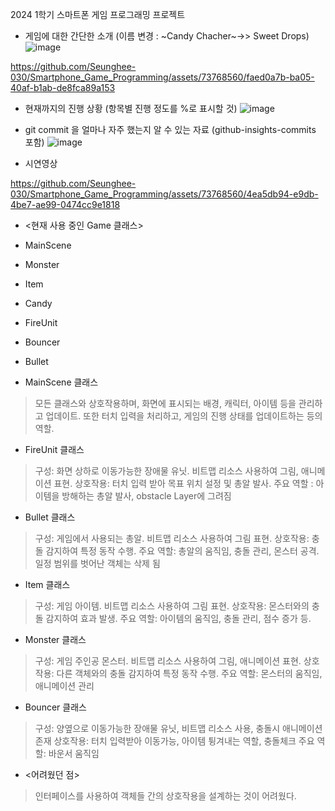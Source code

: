 2024 1학기 스마트폰 게임 프로그래밍 프로젝트


- 게임에 대한 간단한 소개 (이름 변경 : ~Candy Chacher~->> Sweet Drops)
![image](https://github.com/Seunghee-030/Smartphone_Game_Programming/assets/73768560/db7ac2fe-e774-4bf8-8669-93c3fd1f7bbc)


https://github.com/Seunghee-030/Smartphone_Game_Programming/assets/73768560/faed0a7b-ba05-40af-b1ab-de8fca89a153



- 현재까지의 진행 상황 (항목별 진행 정도를 %로 표시할 것)
![image](https://github.com/Seunghee-030/Smartphone_Game_Programming/assets/73768560/c92ef363-b738-4849-9104-7fec0eb3459a)


- git commit 을 얼마나 자주 했는지 알 수 있는 자료 (github-insights-commits 포함)
![image](https://github.com/Seunghee-030/Smartphone_Game_Programming/assets/73768560/602a48c6-f216-45e4-88c4-6538eaafac7c)


* 시연영상

https://github.com/Seunghee-030/Smartphone_Game_Programming/assets/73768560/4ea5db94-e9db-4be7-ae99-0474cc9e1818


* <현재 사용 중인 Game 클래스>
* MainScene
* Monster
* Item
* Candy
* FireUnit
* Bouncer
* Bullet


* MainScene 클래스
>모든 클래스와 상호작용하며, 화면에 표시되는 배경, 캐릭터, 아이템 등을 관리하고 업데이트.
 >또한 터치 입력을 처리하고, 게임의 진행 상태를 업데이트하는 등의 역할.



* FireUnit 클래스
>구성: 화면 상하로 이동가능한 장애물 유닛. 비트맵 리소스 사용하여 그림, 애니메이션 표현.
 >상호작용: 터치 입력 받아 목표 위치 설정 및 총알 발사.
  >주요 역할 : 아이템을 방해하는 총알 발사, obstacle Layer에 그려짐



* Bullet 클래스
>구성: 게임에서 사용되는 총알. 비트맵 리소스 사용하여 그림 표현.
 >상호작용: 충돌 감지하여 특정 동작 수행.
  >주요 역할: 총알의 움직임, 충돌 관리, 몬스터 공격. 일정 범위를 벗어난 객체는 삭제 됨


* Item 클래스
>구성: 게임 아이템. 비트맵 리소스 사용하여 그림 표현.
 >상호작용: 몬스터와의 충돌 감지하여 효과 발생.
  >주요 역할: 아이템의 움직임, 충돌 관리, 점수 증가 등.


* Monster 클래스
>구성: 게임 주인공 몬스터. 비트맵 리소스 사용하여 그림, 애니메이션 표현.
 >상호작용: 다른 객체와의 충돌 감지하여 특정 동작 수행.
  >주요 역할: 몬스터의 움직임, 애니메이션 관리



* Bouncer 클래스
>구성: 양옆으로 이동가능한 장애물 유닛, 비트맵 리소스 사용, 충돌시 애니메이션 존재
 >상호작용: 터치 입력받아 이동가능, 아이템 튕겨내는 역할, 충돌체크
  >주요 역할: 바운서 움직임


* <어려웠던 점>
>인터페이스를 사용하여 객체들 간의 상호작용을 설계하는 것이 어려웠다.


